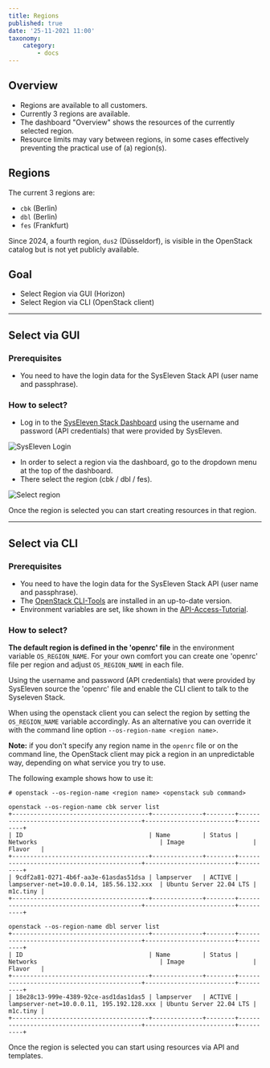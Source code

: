 ```yaml
---
title: Regions
published: true
date: '25-11-2021 11:00'
taxonomy:
    category:
        - docs
---
```


## Overview

* Regions are available to all customers.
* Currently 3 regions are available.
* The dashboard "Overview" shows the resources of the currently selected region.
* Resource limits may vary between regions, in some cases effectively preventing the practical use of (a) region(s).

## Regions

The current 3 regions are:

* `cbk` (Berlin)
* `dbl` (Berlin)
* `fes` (Frankfurt)

Since 2024, a fourth region, `dus2` (Düsseldorf), is visible in the OpenStack catalog but is not yet publicly available.

## Goal

* Select Region via GUI (Horizon)
* Select Region via CLI (OpenStack client)

---

## Select via GUI

### Prerequisites

* You need to have the login data for the SysEleven Stack API (user name and passphrase).

### How to select?

* Log in to the [SysEleven Stack Dashboard](https://cloud.syseleven.de/) using the username and password (API credentials) that were provided by SysEleven.

![SysEleven Login](../../images/horizon-login.png)

* In order to select a region via the dashboard, go to the dropdown menu at the top of the dashboard.
* There select the region (cbk / dbl / fes).

![Select region](../../images/selectregion.png)

Once the region is selected you can start creating resources in that region.

---

## Select via CLI

### Prerequisites

* You need to have the login data for the SysEleven Stack API (user name and passphrase).
* The [OpenStack CLI-Tools](../../03.Howtos/02.openstack-cli/docs.en.md) are installed in an up-to-date version.
* Environment variables are set, like shown in the [API-Access-Tutorial](../../02.Tutorials/02.api-access/docs.en.md).

### How to select?

**The default region is defined in the 'openrc' file** in the environment variable `OS_REGION_NAME`. For your own comfort you can create one 'openrc' file per region and adjust `OS_REGION_NAME` in each file.

Using the username and password (API credentials) that were provided by SysEleven source the 'openrc' file and enable the CLI client to talk to the Syseleven Stack.

When using the openstack client you can select the region by setting the `OS_REGION_NAME` variable accordingly. As an alternative you can override it with the command line option `--os-region-name <region name>`.

**Note:** if you don't specify any region name in the `openrc` file or on the command line, the OpenStack client may pick a region in an unpredictable way, depending on what service you try to use.

The following example shows how to use it:

```shell
# openstack --os-region-name <region name> <openstack sub command>

openstack --os-region-name cbk server list
+--------------------------------------+--------------+--------+-------------------------------------------+-------------------------+----------+
| ID                                   | Name         | Status | Networks                                  | Image                   | Flavor   |
+--------------------------------------+--------------+--------+-------------------------------------------+-------------------------+----------+
| 9cdf2a81-0271-4b6f-aa3e-61asdas51dsa | lampserver   | ACTIVE | lampserver-net=10.0.0.14, 185.56.132.xxx  | Ubuntu Server 22.04 LTS | m1c.tiny |
+--------------------------------------+--------------+--------+-------------------------------------------+-------------------------+----------+

openstack --os-region-name dbl server list
+--------------------------------------+--------------+--------+-------------------------------------------+-------------------------+----------+
| ID                                   | Name         | Status | Networks                                  | Image                   | Flavor   |
+--------------------------------------+--------------+--------+-------------------------------------------+-------------------------+----------+
| 18e28c13-999e-4389-92ce-asd1das1das5 | lampserver   | ACTIVE | lampserver-net=10.0.0.11, 195.192.128.xxx | Ubuntu Server 22.04 LTS | m1c.tiny |
+--------------------------------------+--------------+--------+-------------------------------------------+-------------------------+----------+
```

Once the region is selected you can start using resources via API and templates.

